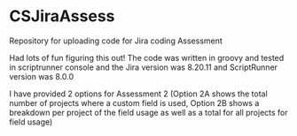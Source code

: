 # CSJiraAssess
Repository for uploading code for Jira coding Assessment

Had lots of fun figuring this out! The code was written in groovy and tested in scriptrunner console and the Jira version was 8.20.11 and ScriptRunner version was 8.0.0

I have provided 2 options for Assessment 2 (Option 2A shows the total number of projects where a custom field is used, Option 2B shows a breakdown per project of the field usage as well as a total for all projects for field usage)

